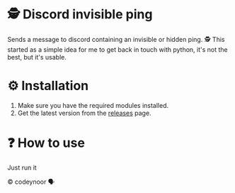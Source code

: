 # 🕵️ Discord invisible ping

Sends a message to discord containing an invisible or hidden ping. 🕵️
This started as a simple idea for me to get back in touch with python, it's not the best, but it's usable. 

# ⚙️ Installation
1. Make sure you have the required modules installed.
2. Get the latest version from the [releases](https://github.com/codeynoor/discord-invisible-ping/releases/tag/v1.0.0) page.

# ❓ How to use
Just run it


© codeynoor 🗣️
